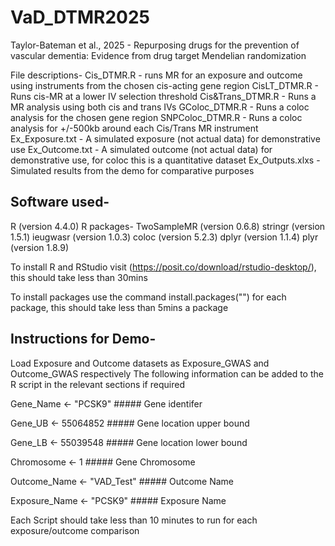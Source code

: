 # VaD_DTMR2025
Taylor-Bateman et al., 2025 - Repurposing drugs for the prevention of vascular dementia: Evidence from drug target Mendelian randomization 

File descriptions- 
Cis_DTMR.R - runs MR for an exposure and outcome using instruments from the chosen cis-acting gene region
CisLT_DTMR.R - Runs cis-MR at a lower IV selection threshold
Cis&Trans_DTMR.R - Runs a MR analysis using both cis and trans IVs
GColoc_DTMR.R - Runs a coloc analysis for the chosen gene region
SNPColoc_DTMR.R - Runs a coloc analysis for +/-500kb around each Cis/Trans MR instrument
Ex_Exposure.txt - A simulated exposure (not actual data) for demonstrative use
Ex_Outcome.txt - A simulated outcome (not actual data) for demonstrative use, for coloc this is a quantitative dataset
Ex_Outputs.xlxs - Simulated results from the demo for comparative purposes

## Software used-
R (version 4.4.0)
R packages-
TwoSampleMR (version 0.6.8)
stringr (version 1.5.1)
ieugwasr (version 1.0.3)
coloc (version 5.2.3)
dplyr (version 1.1.4)
plyr (version 1.8.9)

To install R and RStudio visit (https://posit.co/download/rstudio-desktop/), this should take less than 30mins

To install packages use the command install.packages("") for each package, this should take less than 5mins a package 

## Instructions for Demo-
Load Exposure and Outcome datasets as Exposure_GWAS and Outcome_GWAS respectively
The following information can be added to the R script in the relevant sections if required

Gene_Name <- "PCSK9"       ##### Gene identifer 

Gene_UB <-  55064852      ##### Gene location upper bound 

Gene_LB <- 55039548         ##### Gene location lower bound

Chromosome <- 1     ##### Gene Chromosome

Outcome_Name <- "VAD_Test"     ##### Outcome Name

Exposure_Name <- "PCSK9"      ##### Exposure Name

Each Script should take less than 10 minutes to run for each exposure/outcome comparison












